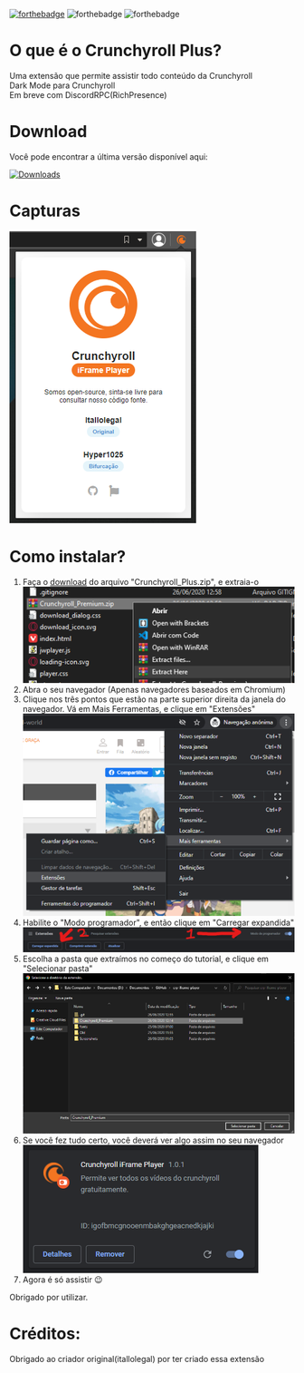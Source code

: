[![forthebadge](https://forthebadge.com/images/badges/made-with-javascript.svg)](https://forthebadge.com) ![forthebadge](https://forthebadge.com/images/badges/built-with-love.svg) ![forthebadge](https://forthebadge.com/images/badges/60-percent-of-the-time-works-every-time.svg)

# O que é o Crunchyroll Plus?
 Uma extensão que permite assistir todo conteúdo da Crunchyroll
 <br>Dark Mode para Crunchyroll
 <br>Em breve com DiscordRPC(RichPresence)

# Download
Você pode encontrar a última versão disponível aqui:
<!-- [![Downloads](https://img.shields.io/github/downloads/itallolegal/crp-iframe-player/total.svg)](https://github.com/NedcloarBR/Crunchyroll_Plus/releases/latest)  -->
[![Downloads](https://img.shields.io/github/downloads/NedcloarBR/Crunchyroll_Plus/total.svg)](https://github.com/NedcloarBR/Crunchyroll_Plus/releases/latest)

# Capturas

![Extensão](https://raw.githubusercontent.com/NedcloarBR/Crunchyroll_Plus/master/Screenshots/01.png?raw=true)

# Como instalar?

 1. Faça o [download](#Download) do arquivo "Crunchyroll_Plus.zip", e extraia-o
 ![Extraindo arquivo baixado](https://raw.githubusercontent.com/NedcloarBR/Crunchyroll_Plus/master/Screenshots/instalacao-3.png?raw=true)
 2. Abra o seu navegador (Apenas navegadores baseados em Chromium)
 3. Clique nos três pontos que estão na parte superior direita da janela do navegador. Vá em Mais Ferramentas, e clique em "Extensões" 
 ![Abrindo gerenciador de extensões](https://raw.githubusercontent.com/NedcloarBR/Crunchyroll_Plus/master/Screenshots/instalacao-1.png?raw=true)
 4. Habilite o "Modo programador", e então clique em "Carregar expandida"
 ![Habilitando modo programador, e carregando extensão](https://raw.githubusercontent.com/NedcloarBR/Crunchyroll_Plus/master/Screenshots/instalacao-2.png?raw=true)
 5. Escolha a pasta que extraímos no começo do tutorial, e clique em "Selecionar pasta"
 ![Carregando extensão para o navegador](https://raw.githubusercontent.com/NedcloarBR/Crunchyroll_Plus/master/Screenshots/instalacao-4.png?raw=true)
 6. Se você fez tudo certo, você deverá ver algo assim no seu navegador 
 ![Detalhes da extensão instalada](https://raw.githubusercontent.com/NedcloarBR/Crunchyroll_Plus/master/Screenshots/instalacao-5.png?raw=true)
 7. Agora é só assistir 😉

Obrigado por utilizar.

# Créditos:
 Obrigado ao criador original(itallolegal) por ter criado essa extensão 
